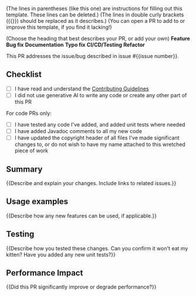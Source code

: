 (The lines in parentheses (like this one) are instructions for filling out this template. These lines can be deleted.)
(The lines in double curly brackets ({{}}) should be replaced as it describes.) (You can open a PR to add to or improve this template, if you find it lacking!)

(Choose the heading that best describes your PR, or add your own)
**Feature**
**Bug fix**
**Documentation**
**Typo fix**
**CI/CD/Testing**
**Refactor**

This PR addresses the issue/bug described in issue #{{issue number}}.

## Checklist

- [ ] I have read and understand the [Contributing Guidelines](https://github.com/mOctave/esdf-manager/CONTRIBUTING.md)
- [ ] I did not use generative AI to write any code or create any other part of this PR

For code PRs only:
- [ ] I have tested any code I've added, and added unit tests where needed
- [ ] I have added Javadoc comments to all my new code
- [ ] I have updated the copyright header of all files I've made significant changes to, or do not wish to have my name attached to this wretched piece of work

## Summary

{{Describe and explain your changes. Include links to related issues.}}

## Usage examples

{{Describe how any new features can be used, if applicable.}}

## Testing

{{Describe how you tested these changes. Can you confirm it won't eat my kitten? Have you added any new unit tests?}}

## Performance Impact

{{Did this PR significantly improve or degrade performance?}}
